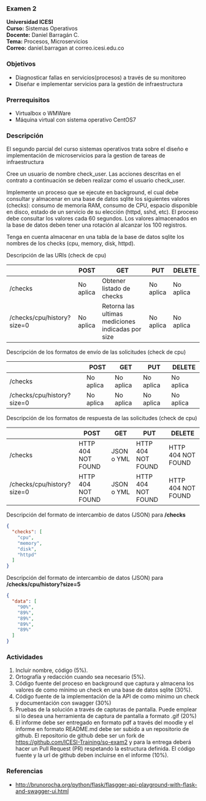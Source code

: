 ### Examen 2
**Universidad ICESI**  
**Curso:** Sistemas Operativos  
**Docente:** Daniel Barragán C.  
**Tema:** Procesos, Microservicios  
**Correo:** daniel.barragan at correo.icesi.edu.co

### Objetivos
* Diagnosticar fallas en servicios(procesos) a través de su monitoreo
* Diseñar e implementar servicios para la gestión de infraestructura

### Prerrequisitos
* Virtualbox o WMWare
* Máquina virtual con sistema operativo CentOS7

### Descripción
El segundo parcial del curso sistemas operativos trata sobre el diseño e implementación de microservicios para la gestion de tareas de infraestructura

Cree un usuario de nombre check_user. Las acciones descritas en el contrato a continuación se deben realizar como el usuario check_user.

Implemente un proceso que se ejecute en background, el cual debe consultar y almacenar en una base de datos sqlite los siguientes valores (checks): consumo de memoria RAM, consumo de CPU, espacio disponible en disco, estado de un servicio de su elección (httpd, sshd, etc). El proceso debe consultar los valores cada 60 segundos. Los valores almacenados en la base de datos deben tener una rotación al alcanzar los 100 registros.  

Tenga en cuenta almacenar en una tabla de la base de datos sqlite los nombres de los checks (cpu, memory, disk, httpd).

Descripción de las URIs (check de cpu)

|   |POST   |GET   |PUT   |DELETE   |
|---|---|---|---|---|
| /checks  | No aplica  | Obtener listado de checks  | No aplica | No aplica |
| /checks/cpu/history?size=0  | No aplica  | Retorna las ultimas mediciones indicadas por size | No aplica | No aplica  |

Descripción de los formatos de envío de las solicitudes (check de cpu)

|   |POST   |GET   |PUT   |DELETE   |
|---|---|---|---|---|
| /checks  | No aplica  | No aplica  | No aplica  | No aplica  |
| /checks/cpu/history?size=0 | No aplica  | No aplica  | No aplica  | No aplica  |

Descripción de los formatos de respuesta de las solicitudes (check de cpu)

|   |POST   |GET   |PUT   |DELETE   |
|---|---|---|---|---|
| /checks  | HTTP 404 NOT FOUND | JSON o YML | HTTP 404 NOT FOUND | HTTP 404 NOT FOUND |
| /checks/cpu/history?size=0 | HTTP 404 NOT FOUND | JSON o YML | HTTP 404 NOT FOUND | HTTP 404 NOT FOUND |

Descripción del formato de intercambio de datos (JSON) para **/checks**

```json
{
  "checks": [
    "cpu",
    "memory",
    "disk",
    "httpd"
  ]
}
```

Descripción del formato de intercambio de datos (JSON) para **/checks/cpu/history?size=5**

```json
{
  "data": [
    "90%",
    "89%",
    "89%",
    "89%",
    "89%"
  ]
}
```

### Actividades
1. Incluir nombre, código (5%).
2. Ortografía y redacción cuando sea necesario (5%).
3. Código fuente del proceso en background que captura y almacena los valores de como mínimo un check en una base de datos sqlite (30%).
4. Código fuente de la implementación de la API de como mínimo un check y documentación con swagger (30%)
5. Pruebas de la solución a través de capturas de pantalla. Puede emplear si lo desea una herramienta de captura de pantalla a formato .gif (20%)
6. El informe debe ser entregado en formato pdf a través del moodle y el informe en formato README.md debe ser subido a un repositorio de github. El repositorio de github debe ser un fork de https://github.com/ICESI-Training/so-exam2 y para la entrega deberá hacer un Pull Request (PR) respetando la estructura definida. El código fuente y la url de github deben incluirse en el informe (10%).   

### Referencias
* http://brunorocha.org/python/flask/flasgger-api-playground-with-flask-and-swagger-ui.html
